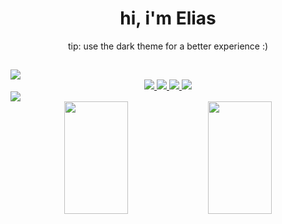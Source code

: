 <h1 align="center">hi, i'm Elias</h1>
<p align="center">tip: use the dark theme for a better experience :)</p>


##

<a href="https://github.com/eliasnsz">
  <img src="https://i.imgur.com/jLYpuGF.png">
</a>

<div align="center">
  <a href="https://www.instagram.com/eliasnsz/" target="_blank">
    <img src="https://img.shields.io/badge/Instagram-E4405F?style=for-the-badge&logo=instagram&logoColor=white">
  </a>
  <a href="https://www.linkedin.com/in/elias-souza-522a95242/" target="_blank">
    <img src="https://img.shields.io/badge/LinkedIn-0077B5?style=for-the-badge&logo=linkedin&logoColor=white">
  </a>
  <a href="https://www.tiktok.com/@eliasnsz" target="_blank">
    <img src="https://img.shields.io/badge/TikTok-000000?style=for-the-badge&logo=tiktok&logoColor=white">
  </a>
  <a href="https://www.youtube.com/channel/UCy1RdDqSPBUV2X3gnI6--HA" target="_blank">
    <img src="https://img.shields.io/badge/YouTube-FF0000?style=for-the-badge&logo=youtube&logoColor=white">
  </a>
</div>

<a href="https://github.com/eliasnsz">
  <img src="https://i.imgur.com/AxAIvY0.png">
</a>

<div align="center">
  <img width="45%" height="180em" src="https://github-readme-stats.vercel.app/api?username=eliasnsz&&show_icons=true&theme=omni">
  <img width="45%" height="180em" src="https://github-readme-stats.vercel.app/api/top-langs/?username=eliasnsz&layout=compact&theme=omni">
</div>
  
##


